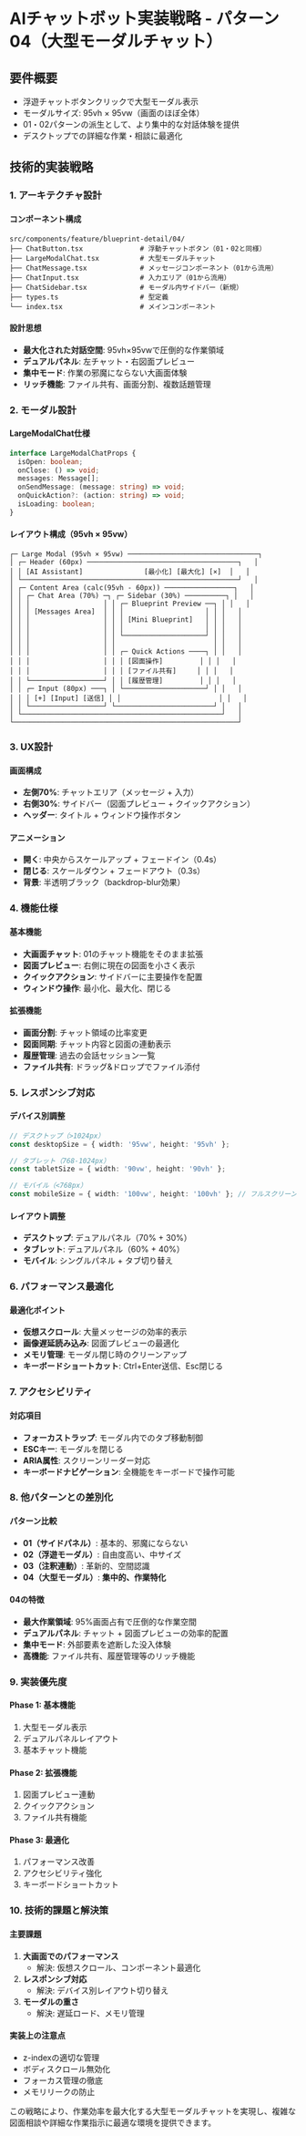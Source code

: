 # AIチャットボット実装戦略 - パターン04（大型モーダルチャット）

## 要件概要
- 浮遊チャットボタンクリックで大型モーダル表示
- モーダルサイズ: 95vh × 95vw（画面のほぼ全体）
- 01・02パターンの派生として、より集中的な対話体験を提供
- デスクトップでの詳細な作業・相談に最適化

## 技術的実装戦略

### 1. アーキテクチャ設計

#### コンポーネント構成
```
src/components/feature/blueprint-detail/04/
├── ChatButton.tsx              # 浮動チャットボタン（01・02と同様）
├── LargeModalChat.tsx          # 大型モーダルチャット
├── ChatMessage.tsx             # メッセージコンポーネント（01から流用）
├── ChatInput.tsx               # 入力エリア（01から流用）
├── ChatSidebar.tsx             # モーダル内サイドバー（新規）
├── types.ts                    # 型定義
└── index.tsx                   # メインコンポーネント
```

#### 設計思想
- **最大化された対話空間**: 95vh×95vwで圧倒的な作業領域
- **デュアルパネル**: 左チャット・右図面プレビュー
- **集中モード**: 作業の邪魔にならない大画面体験
- **リッチ機能**: ファイル共有、画面分割、複数話題管理

### 2. モーダル設計

#### LargeModalChat仕様
```typescript
interface LargeModalChatProps {
  isOpen: boolean;
  onClose: () => void;
  messages: Message[];
  onSendMessage: (message: string) => void;
  onQuickAction?: (action: string) => void;
  isLoading: boolean;
}
```

#### レイアウト構成（95vh × 95vw）
```
┌─ Large Modal (95vh × 95vw) ────────────────────────────────┐
│ ┌─ Header (60px) ─────────────────────────────────────┐   │
│ │ [AI Assistant]               [最小化] [最大化] [×]  │   │
│ └─────────────────────────────────────────────────────┘   │
│ ┌─ Content Area (calc(95vh - 60px)) ─────────────────┐   │
│ │ ┌─ Chat Area (70%) ─┐ ┌─ Sidebar (30%) ──────────┐ │   │
│ │ │                  │ │ ┌─ Blueprint Preview ──┐ │ │   │
│ │ │ [Messages Area]  │ │ │                    │ │ │   │
│ │ │                  │ │ │ [Mini Blueprint]   │ │ │   │
│ │ │                  │ │ │                    │ │ │   │
│ │ │                  │ │ └────────────────────┘ │ │   │
│ │ │                  │ │                        │ │   │
│ │ │                  │ │ ┌─ Quick Actions ────┐ │ │   │
│ │ │                  │ │ │ [図面操作]         │ │ │   │
│ │ │                  │ │ │ [ファイル共有]     │ │ │   │
│ │ └──────────────────┘ │ │ [履歴管理]         │ │ │   │
│ │ ┌─ Input (80px) ───┐ │ └────────────────────┘ │ │   │
│ │ │ [+] [Input] [送信] │ │                        │ │   │
│ │ └──────────────────┘ └────────────────────────┘ │   │
│ └─────────────────────────────────────────────────┘   │
└───────────────────────────────────────────────────────┘
```

### 3. UX設計

#### 画面構成
- **左側70%**: チャットエリア（メッセージ + 入力）
- **右側30%**: サイドバー（図面プレビュー + クイックアクション）
- **ヘッダー**: タイトル + ウィンドウ操作ボタン

#### アニメーション
- **開く**: 中央からスケールアップ + フェードイン（0.4s）
- **閉じる**: スケールダウン + フェードアウト（0.3s）
- **背景**: 半透明ブラック（backdrop-blur効果）

### 4. 機能仕様

#### 基本機能
- **大画面チャット**: 01のチャット機能をそのまま拡張
- **図面プレビュー**: 右側に現在の図面を小さく表示
- **クイックアクション**: サイドバーに主要操作を配置
- **ウィンドウ操作**: 最小化、最大化、閉じる

#### 拡張機能
- **画面分割**: チャット領域の比率変更
- **図面同期**: チャット内容と図面の連動表示
- **履歴管理**: 過去の会話セッション一覧
- **ファイル共有**: ドラッグ&ドロップでファイル添付

### 5. レスポンシブ対応

#### デバイス別調整
```typescript
// デスクトップ（>1024px）
const desktopSize = { width: '95vw', height: '95vh' };

// タブレット（768-1024px）  
const tabletSize = { width: '90vw', height: '90vh' };

// モバイル（<768px）
const mobileSize = { width: '100vw', height: '100vh' }; // フルスクリーン
```

#### レイアウト調整
- **デスクトップ**: デュアルパネル（70% + 30%）
- **タブレット**: デュアルパネル（60% + 40%）
- **モバイル**: シングルパネル + タブ切り替え

### 6. パフォーマンス最適化

#### 最適化ポイント
- **仮想スクロール**: 大量メッセージの効率的表示
- **画像遅延読み込み**: 図面プレビューの最適化
- **メモリ管理**: モーダル閉じ時のクリーンアップ
- **キーボードショートカット**: Ctrl+Enter送信、Esc閉じる

### 7. アクセシビリティ

#### 対応項目
- **フォーカストラップ**: モーダル内でのタブ移動制御
- **ESCキー**: モーダルを閉じる
- **ARIA属性**: スクリーンリーダー対応
- **キーボードナビゲーション**: 全機能をキーボードで操作可能

### 8. 他パターンとの差別化

#### パターン比較
- **01（サイドパネル）**: 基本的、邪魔にならない
- **02（浮遊モーダル）**: 自由度高い、中サイズ
- **03（注釈連動）**: 革新的、空間認識
- **04（大型モーダル）**: **集中的、作業特化**

#### 04の特徴
- **最大作業領域**: 95%画面占有で圧倒的な作業空間
- **デュアルパネル**: チャット + 図面プレビューの効率的配置
- **集中モード**: 外部要素を遮断した没入体験
- **高機能**: ファイル共有、履歴管理等のリッチ機能

### 9. 実装優先度

#### Phase 1: 基本機能
1. 大型モーダル表示
2. デュアルパネルレイアウト
3. 基本チャット機能

#### Phase 2: 拡張機能
1. 図面プレビュー連動
2. クイックアクション
3. ファイル共有機能

#### Phase 3: 最適化
1. パフォーマンス改善
2. アクセシビリティ強化
3. キーボードショートカット

### 10. 技術的課題と解決策

#### 主要課題
1. **大画面でのパフォーマンス**
   - 解決: 仮想スクロール、コンポーネント最適化
2. **レスポンシブ対応**
   - 解決: デバイス別レイアウト切り替え
3. **モーダルの重さ**
   - 解決: 遅延ロード、メモリ管理

#### 実装上の注意点
- z-indexの適切な管理
- ボディスクロール無効化
- フォーカス管理の徹底
- メモリリークの防止

この戦略により、作業効率を最大化する大型モーダルチャットを実現し、複雑な図面相談や詳細な作業指示に最適な環境を提供できます。